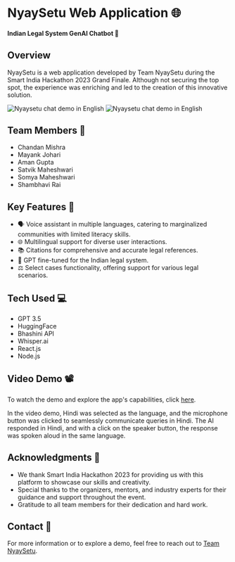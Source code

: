 # NyaySetu Web Application 🌐
#### Indian Legal System GenAI Chatbot 🤖
## Overview 
NyaySetu is a web application developed by Team NyaySetu during the Smart India Hackathon 2023 Grand Finale. Although not securing the top spot, the experience was enriching and led to the creation of this innovative solution.

![Nyaysetu chat demo in English](https://media.licdn.com/dms/image/D5622AQHDSc9cSvqgiQ/feedshare-shrink_2048_1536/0/1704569735637?e=1710374400&v=beta&t=AQ0JQs4kRa1Rn4497LSxOGIBjuwx3MLsGAAULdC_KaY)
![Nyaysetu chat demo in English](https://media.licdn.com/dms/image/D5622AQGb--ln1DFjLQ/feedshare-shrink_2048_1536/0/1704569736316?e=1710374400&v=beta&t=HIf5Srt-DJj5SGpVbMvUsHshKxC-0jtyLRyfz1AudrQ)

## Team Members 👥
- Chandan Mishra
- Mayank Johari
- Aman Gupta
- Satvik Maheshwari
- Somya Maheshwari
- Shambhavi Rai

## Key Features 🔑
- 🗣️ Voice assistant in multiple languages, catering to marginalized communities with limited literacy skills.
- 🌐 Multilingual support for diverse user interactions.
- 📚 Citations for comprehensive and accurate legal references.
- 🤖 GPT fine-tuned for the Indian legal system.
- ⚖️ Select cases functionality, offering support for various legal scenarios.

## Tech Used 💻
- GPT 3.5
- HuggingFace
- Bhashini API
- Whisper.ai
- React.js
- Node.js

## Video Demo 📽️
To watch the demo and explore the app's capabilities, click [here](https://drive.google.com/file/d/1xVWZsKzuACTHg_QsnrDT2GRU4ruxltTY/view).

In the video demo, Hindi was selected as the language, and the microphone button was clicked to seamlessly communicate queries in Hindi. The AI responded in Hindi, and with a click on the speaker button, the response was spoken aloud in the same language.

## Acknowledgments 🙏
- We thank Smart India Hackathon 2023 for providing us with this platform to showcase our skills and creativity.
- Special thanks to the organizers, mentors, and industry experts for their guidance and support throughout the event.
- Gratitude to all team members for their dedication and hard work.

## Contact 📧
For more information or to explore a demo, feel free to reach out to [Team NyaySetu](mailto:imchandan1947@gmail.com).

